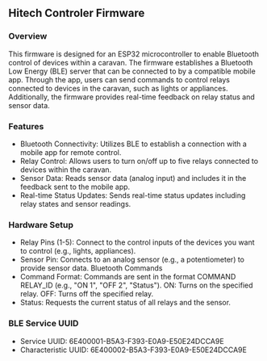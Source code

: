 ## Hitech Controler Firmware

### Overview

This firmware is designed for an ESP32 microcontroller to enable Bluetooth control of devices within a caravan. The firmware establishes a Bluetooth Low Energy (BLE) server that can be connected to by a compatible mobile app. Through the app, users can send commands to control relays connected to devices in the caravan, such as lights or appliances. Additionally, the firmware provides real-time feedback on relay status and sensor data.

### Features

- Bluetooth Connectivity: Utilizes BLE to establish a connection with a mobile app for remote control.
- Relay Control: Allows users to turn on/off up to five relays connected to devices within the caravan.
- Sensor Data: Reads sensor data (analog input) and includes it in the feedback sent to the mobile app.
- Real-time Status Updates: Sends real-time status updates including relay states and sensor readings.

### Hardware Setup

- Relay Pins (1-5): Connect to the control inputs of the devices you want to control (e.g., lights, appliances).
- Sensor Pin: Connects to an analog sensor (e.g., a potentiometer) to provide sensor data.
  Bluetooth Commands
- Command Format: Commands are sent in the format COMMAND RELAY_ID (e.g., "ON 1", "OFF 2", "Status"). ON: Turns on the specified relay.
  OFF: Turns off the specified relay.
- Status: Requests the current status of all relays and the sensor.

### BLE Service UUID

- Service UUID: 6E400001-B5A3-F393-E0A9-E50E24DCCA9E
- Characteristic UUID: 6E400002-B5A3-F393-E0A9-E50E24DCCA9E
